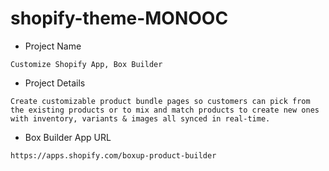 # shopify-theme-MONOOC
- Project Name
```
Customize Shopify App, Box Builder
```
- Project Details
```
Create customizable product bundle pages so customers can pick from the existing products or to mix and match products to create new ones with inventory, variants & images all synced in real-time.
```
- Box Builder App URL
```
https://apps.shopify.com/boxup-product-builder
```
